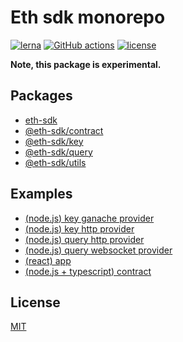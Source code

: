 # Eth sdk monorepo

[![lerna][lerna-image]][lerna-url]
[![GitHub actions][actions-image]][actions-url]
[![license][license-image]][license-url]

**Note, this package is experimental.**

## Packages

* [eth-sdk](./packages/eth-sdk)
* [@eth-sdk/contract](./packages/eth-sdk-contract)
* [@eth-sdk/key](./packages/eth-sdk-key)
* [@eth-sdk/query](./packages/eth-sdk-query)
* [@eth-sdk/utils](./packages/eth-sdk-utils)

## Examples

* [(node.js) key ganache provider](./examples/node-key-ganache-provider)
* [(node.js) key http provider](./examples/node-key-http-provider)
* [(node.js) query http provider](./examples/node-query-http-provider)
* [(node.js) query websocket provider](./examples/node-query-websocket-provider)
* [(react) app](./examples/react-app)
* [(node.js + typescript) contract](./examples/ts-node-contract)

## License

[MIT][license-url]

[lerna-image]: https://img.shields.io/badge/maintained%20with-lerna-cc00ff.svg
[lerna-url]: https://lerna.js.org/
[actions-image]: https://github.com/etherspot/eth-sdk/workflows/unit-tests/badge.svg
[actions-url]: https://github.com/etherspot/eth-sdk/actions
[license-image]: https://img.shields.io/badge/license-MIT-blue.svg
[license-url]: ./LICENSE
